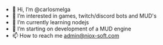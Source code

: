 - 👋 Hi, I’m @carlosmelga
- 👀 I’m interested in games, twitch/discord bots and MUD's
- 🌱 I’m currently learning nodejs
- 💞️ I’m starting on development of a MUD engine 
- 📫 How to reach me admin@niox-soft.com

<!---
carlosmelga/carlosmelga is a ✨ special ✨ repository because its `README.md` (this file) appears on your GitHub profile.
You can click the Preview link to take a look at your changes.
--->
